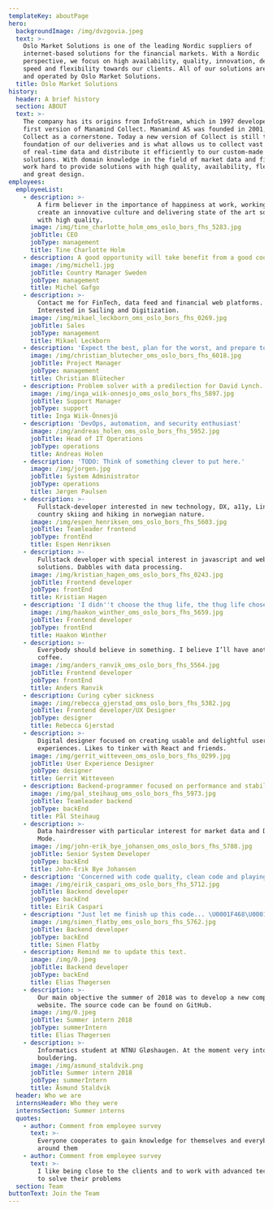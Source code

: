 ```yaml
---
templateKey: aboutPage
hero:
  backgroundImage: /img/dvzgovia.jpeg
  text: >-
    Oslo Market Solutions is one of the leading Nordic suppliers of
    internet-based solutions for the financial markets. With a Nordic
    perspective, we focus on high availability, quality, innovation, design,
    speed and flexibility towards our clients. All of our solutions are hosted
    and operated by Oslo Market Solutions.
  title: Oslo Market Solutions
history:
  header: A brief history
  section: ABOUT
  text: >-
    The company has its origins from InfoStream, which in 1997 developed the
    first version of Manamind Collect. Manamind AS was founded in 2001, with
    Collect as a cornerstone. Today a new version of Collect is still the
    foundation of our deliveries and is what allows us to collect vast amounts
    of real-time data and distribute it efficiently to our custom-made web
    solutions. With domain knowledge in the field of market data and finance, we
    work hard to provide solutions with high quality, availability, flexibility
    and great design.
employees:
  employeeList:
    - description: >-
        A firm believer in the importance of happiness at work, working to
        create an innovative culture and delivering state of the art solutions
        with high quality.
      image: /img/tine_charlotte_holm_oms_oslo_bors_fhs_5283.jpg
      jobTitle: CEO
      jobType: management
      title: Tine Charlotte Holm
    - description: A good opportunity will take benefit from a good cooperation.
      image: /img/michel1.jpg
      jobTitle: Country Manager Sweden
      jobType: management
      title: Michel Gafgo
    - description: >-
        Contact me for FinTech, data feed and financial web platforms.
        Interested in Sailing and Digitization.
      image: /img/mikael_leckborn_oms_oslo_bors_fhs_0269.jpg
      jobTitle: Sales
      jobType: management
      title: Mikael Leckborn
    - description: 'Expect the best, plan for the worst, and prepare to be surprised'
      image: /img/christian_blutecher_oms_oslo_bors_fhs_6018.jpg
      jobTitle: Project Manager
      jobType: management
      title: Christian Blütecher
    - description: Problem solver with a predilection for David Lynch.
      image: /img/inga_wiik-onnesjo_oms_oslo_bors_fhs_5897.jpg
      jobTitle: Support Manager
      jobType: support
      title: Inga Wiik-Önnesjö
    - description: 'DevOps, automation, and security enthusiast'
      image: /img/andreas_holen_oms_oslo_bors_fhs_5952.jpg
      jobTitle: Head of IT Operations
      jobType: operations
      title: Andreas Holen
    - description: 'TODO: Think of something clever to put here.'
      image: /img/jorgen.jpg
      jobTitle: System Administrator
      jobType: operations
      title: Jørgen Paulsen
    - description: >-
        Fullstack-developer interested in new technology, DX, a11y, Linux, cross
        country skiing and hiking in norwegian nature.
      image: /img/espen_henriksen_oms_oslo_bors_fhs_5603.jpg
      jobTitle: Teamleader frontend
      jobType: frontEnd
      title: Espen Henriksen
    - description: >-
        Fullstack developer with special interest in javascript and web
        solutions. Dabbles with data processing.
      image: /img/kristian_hagen_oms_oslo_bors_fhs_0243.jpg
      jobTitle: Frontend developer
      jobType: frontEnd
      title: Kristian Hagen
    - description: 'I didn''t choose the thug life, the thug life chose me.'
      image: /img/haakon_winther_oms_oslo_bors_fhs_5659.jpg
      jobTitle: Frontend developer
      jobType: frontEnd
      title: Haakon Winther
    - description: >-
        Everybody should believe in something. I believe I’ll have another
        coffee.
      image: /img/anders_ranvik_oms_oslo_bors_fhs_5564.jpg
      jobTitle: Frontend developer
      jobType: frontEnd
      title: Anders Ranvik
    - description: Curing cyber sickness
      image: /img/rebecca_gjerstad_oms_oslo_bors_fhs_5382.jpg
      jobTitle: Frontend developer/UX Designer
      jobType: designer
      title: Rebecca Gjerstad
    - description: >-
        Digital designer focused on creating usable and delightful user
        experiences. Likes to tinker with React and friends.
      image: /img/gerrit_witteveen_oms_oslo_bors_fhs_0299.jpg
      jobTitle: User Experience Designer
      jobType: designer
      title: Gerrit Witteveen
    - description: Backend-programmer focused on performance and stability.
      image: /img/pal_steihaug_oms_oslo_bors_fhs_5973.jpg
      jobTitle: Teamleader backend
      jobType: backEnd
      title: Pål Steihaug
    - description: >-
        Data hairdresser with particular interest for market data and Depeche
        Mode.
      image: /img/john-erik_bye_johansen_oms_oslo_bors_fhs_5788.jpg
      jobTitle: Senior System Developer
      jobType: backEnd
      title: John-Erik Bye Johansen
    - description: 'Concerned with code quality, clean code and playing the drums.'
      image: /img/eirik_caspari_oms_oslo_bors_fhs_5712.jpg
      jobTitle: Backend developer
      jobType: backEnd
      title: Eirik Caspari
    - description: "Just let me finish up this code... \U0001F468\U0001F3FB‍\U0001F4BB"
      image: /img/simen_flatby_oms_oslo_bors_fhs_5762.jpg
      jobTitle: Backend developer
      jobType: backEnd
      title: Simen Flatby
    - description: Remind me to update this text.
      image: /img/0.jpeg
      jobTitle: Backend developer
      jobType: backEnd
      title: Elias Thøgersen
    - description: >-
        Our main objective the summer of 2018 was to develop a new company
        website. The source code can be found on GitHub.
      image: /img/0.jpeg
      jobTitle: Summer intern 2018
      jobType: summerIntern
      title: Elias Thøgersen
    - description: >-
        Informatics student at NTNU Gløshaugen. At the moment very into
        bouldering.
      image: /img/asmund_staldvik.png
      jobTitle: Summer intern 2018
      jobType: summerIntern
      title: Åsmund Staldvik
  header: Who we are
  internsHeader: Who they were
  internsSection: Summer interns
  quotes:
    - author: Comment from employee survey
      text: >-
        Everyone cooperates to gain knowledge for themselves and everybody
        around them
    - author: Comment from employee survey
      text: >-
        I like being close to the clients and to work with advanced technology
        to solve their problems
  section: Team
buttonText: Join the Team
---
```


